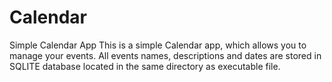 # Calendar
Simple Calendar App
This is a simple Calendar app, which allows you to manage your events. All events names, descriptions and dates are stored in SQLITE database located in the same directory as executable file.
